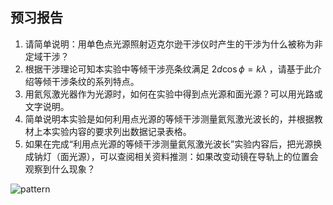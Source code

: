## 预习报告

1. 请简单说明：用单色点光源照射迈克尔逊干涉仪时产生的干涉为什么被称为非定域干涉？
2. 根据干涉理论可知本实验中等倾干涉亮条纹满足 $2d\cos\phi =k\lambda$ ，请基于此介绍等倾干涉条纹的系列特点。
3. 用氦氖激光器作为光源时，如何在实验中得到点光源和面光源？可以用光路或文字说明。
4. 简单说明本实验是如何利用点光源的等倾干涉测量氦氖激光波长的，并根据教材上本实验内容的要求列出数据记录表格。
5. 如果在完成“利用点光源的等倾干涉测量氦氖激光波长”实验内容后，把光源换成钠灯（面光源），可以查阅相关资料推测：如果改变动镜在导轨上的位置会观察到什么现象？

![pattern](http://www.phycai.sjtu.edu.cn/xx/p05/Ch01/PART6/gif/bfaf032.gif)
